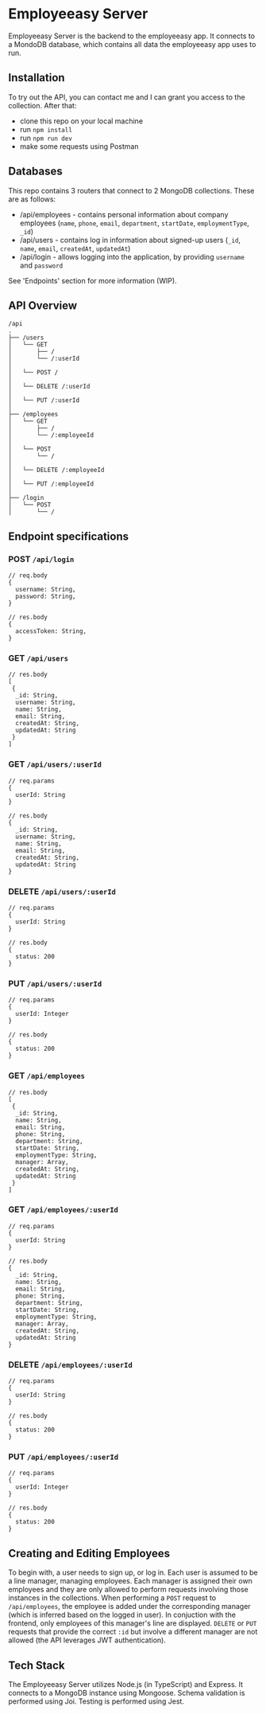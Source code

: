 # Employeeasy Server

Employeeasy Server is the backend to the employeeasy app. It connects to a MondoDB database, which contains all data the employeeasy app uses to run.

## Installation

To try out the API, you can contact me and I can grant you access to the collection. After that:

- clone this repo on your local machine
- run `npm install`
- run `npm run dev`
- make some requests using Postman

## Databases

This repo contains 3 routers that connect to 2 MongoDB collections. These are as follows:

- /api/employees - contains personal information about company employees (`name`, `phone`, `email`, `department`, `startDate`, `employmentType`, `_id`)
- /api/users - contains log in information about signed-up users (`_id`, `name`, `email`, `createdAt`, `updatedAt`)
- /api/login - allows logging into the application, by providing `username` and `password`

See 'Endpoints' section for more information (WIP).

## API Overview

```
/api
.
├── /users
│   └── GET
│       ├── /
│       └── /:userId
│
│   └── POST /
│
│   └── DELETE /:userId
│
│   └── PUT /:userId
│
├── /employees
│   └── GET
│       ├── /
│       └── /:employeeId
│
│   └── POST
│       └── /
│
│   └── DELETE /:employeeId
│
│   └── PUT /:employeeId
│
├── /login
│   └── POST
│       └── /

```

## Endpoint specifications

### POST `/api/login`

```
// req.body
{
  username: String,
  password: String,
}

// res.body
{
  accessToken: String,
}
```

### GET `/api/users`

```
// res.body
[
 {
  _id: String,
  username: String,
  name: String,
  email: String,
  createdAt: String,
  updatedAt: String
 }
]
```

### GET `/api/users/:userId`

```
// req.params
{
  userId: String
}

// res.body
{
  _id: String,
  username: String,
  name: String,
  email: String,
  createdAt: String,
  updatedAt: String
}
```

### DELETE `/api/users/:userId`

```
// req.params
{
  userId: String
}

// res.body
{
  status: 200
}
```

### PUT `/api/users/:userId`

```
// req.params
{
  userId: Integer
}

// res.body
{
  status: 200
}
```

### GET `/api/employees`

```
// res.body
[
 {
  _id: String,
  name: String,
  email: String,
  phone: String,
  department: String,
  startDate: String,
  employmentType: String,
  manager: Array,
  createdAt: String,
  updatedAt: String
 }
]
```

### GET `/api/employees/:userId`

```
// req.params
{
  userId: String
}

// res.body
{
  _id: String,
  name: String,
  email: String,
  phone: String,
  department: String,
  startDate: String,
  employmentType: String,
  manager: Array,
  createdAt: String,
  updatedAt: String
}
```

### DELETE `/api/employees/:userId`

```
// req.params
{
  userId: String
}

// res.body
{
  status: 200
}
```

### PUT `/api/employees/:userId`

```
// req.params
{
  userId: Integer
}

// res.body
{
  status: 200
}
```

## Creating and Editing Employees

To begin with, a user needs to sign up, or log in. Each user is assumed to be a line manager, managing employees. Each manager is assigned their own employees and they are only allowed to perform requests involving those instances in the collections. When performing a `POST` request to `/api/employees`, the employee is added under the corresponding manager (which is inferred based on the logged in user). In conjuction with the frontend, only employees of this manager's line are displayed. `DELETE` or `PUT` requests that provide the correct `:id` but involve a different manager are not allowed (the API leverages JWT authentication).

## Tech Stack

The Employeeasy Server utilizes Node.js (in TypeScript) and Express. It connects to a MongoDB instance using Mongoose. Schema validation is performed using Joi. Testing is performed using Jest.
